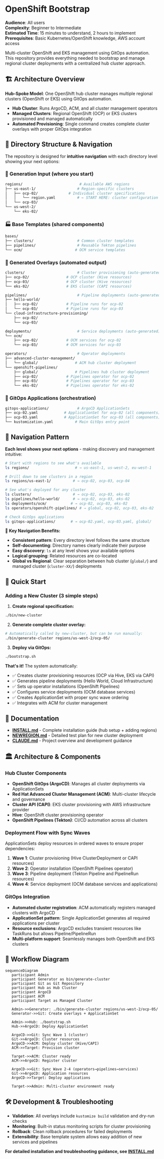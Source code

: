 # OpenShift Bootstrap

**Audience**: All users  
**Complexity**: Beginner to Intermediate  
**Estimated Time**: 15 minutes to understand, 2 hours to implement  
**Prerequisites**: Basic Kubernetes/OpenShift knowledge, AWS account access

Multi-cluster OpenShift and EKS management using GitOps automation. This repository provides everything needed to bootstrap and manage regional cluster deployments with a centralized hub cluster approach.

## 🏗️ Architecture Overview

**Hub-Spoke Model**: One OpenShift hub cluster manages multiple regional clusters (OpenShift or EKS) using GitOps automation.

- **Hub Cluster**: Runs ArgoCD, ACM, and all cluster management operators
- **Managed Clusters**: Regional OpenShift (OCP) or EKS clusters provisioned and managed automatically
- **Automated Provisioning**: Single command creates complete cluster overlays with proper GitOps integration

## 📁 Directory Structure & Navigation

The repository is designed for **intuitive navigation** with each directory level showing your next options:

### 🔧 Generation Input (where you start)
```bash
regions/                          # Available AWS regions
├── us-east-1/                   # Region-specific clusters
│   ├── ocp-02/              # Individual cluster specifications
│   │   └── region.yaml          # ← START HERE: cluster configuration
│   └── ocp-03/
└── us-west-2/
    └── eks-02/
```

### 🏭 Base Templates (shared components)
```bash
bases/
├── clusters/                    # Common cluster templates
├── pipelines/                   # Reusable Tekton pipelines
└── ocm/                        # OCM service templates
```

### 🎯 Generated Overlays (automated output)
```bash
clusters/                        # Cluster provisioning (auto-generated)
├── ocp-02/                 # OCP cluster (Hive resources)
├── ocp-03/                 # OCP cluster (Hive resources)  
└── eks-02/                 # EKS cluster (CAPI resources)

pipelines/                       # Pipeline deployments (auto-generated)
├── hello-world/
│   ├── ocp-02/             # Pipeline runs for ocp-02
│   └── ocp-03/             # Pipeline runs for ocp-03
└── cloud-infrastructure-provisioning/
    ├── ocp-02/
    └── ocp-03/

deployments/                     # Service deployments (auto-generated)
└── ocm/
    ├── ocp-02/             # OCM services for ocp-02
    └── ocp-03/             # OCM services for ocp-03

operators/                       # Operator deployments
├── advanced-cluster-management/
│   └── global/                 # ACM hub cluster deployment
└── openshift-pipelines/
    ├── global/                 # Pipelines hub cluster deployment
    ├── ocp-02/             # Pipelines operator for ocp-02
    ├── ocp-03/             # Pipelines operator for ocp-03
    └── eks-02/             # Pipelines operator for eks-02
```

### 🚀 GitOps Applications (orchestration)
```bash
gitops-applications/             # ArgoCD ApplicationSets
├── ocp-02.yaml            # ApplicationSet for ocp-02 (all components)
├── ocp-03.yaml            # ApplicationSet for ocp-03 (all components)
└── kustomization.yaml          # Main GitOps entry point
```

## 🧭 Navigation Pattern

**Each level shows your next options** - making discovery and management intuitive:

```bash
# Start with regions to see what's available
ls regions/                     # → us-east-1, us-west-2, eu-west-1

# Drill down to see clusters in a region  
ls regions/us-east-1/          # → ocp-02, ocp-03, ocp-04

# See what's deployed for any cluster
ls clusters/                   # → ocp-02, ocp-03, eks-02
ls pipelines/hello-world/      # → ocp-02, ocp-03, eks-02  
ls deployments/ocm/           # → ocp-02, ocp-03, eks-02
ls operators/openshift-pipelines/ # → global, ocp-02, ocp-03, eks-02

# Check GitOps applications
ls gitops-applications/       # → ocp-02.yaml, ocp-03.yaml, global/
```

**🎯 Key Navigation Benefits:**
- **Consistent pattern**: Every directory level follows the same structure
- **Self-documenting**: Directory names clearly indicate their purpose  
- **Easy discovery**: `ls` at any level shows your available options
- **Logical grouping**: Related resources are co-located
- **Global vs Regional**: Clear separation between hub cluster (`global/`) and managed cluster (`cluster-XX/`) deployments

## 🚀 Quick Start

### Adding a New Cluster (3 simple steps)

1. **Create regional specification:**
```bash
./bin/new-cluster
```

2. **Generate complete cluster overlay:**
```bash
# Automatically called by new-cluster, but can be run manually:
./bin/generate-cluster regions/us-west-2/ocp-05/
```

3. **Deploy via GitOps:**
```bash
./bootstrap.sh
```

**That's it!** The system automatically:
- ✅ Creates cluster provisioning resources (OCP via Hive, EKS via CAPI)
- ✅ Generates pipeline deployments (Hello World, Cloud Infrastructure)
- ✅ Sets up operator installations (OpenShift Pipelines)
- ✅ Configures service deployments (OCM database services)
- ✅ Creates ApplicationSet with proper sync wave ordering
- ✅ Integrates with ACM for cluster management

## 📖 Documentation

- **[INSTALL.md](./INSTALL.md)** - Complete installation guide (hub setup + adding regions)
- **[NEWREGION.md](./NEWREGION.md)** - Detailed test plan for new cluster deployment
- **[CLAUDE.md](./CLAUDE.md)** - Project overview and development guidance  

## 🏛️ Architecture & Components

### Hub Cluster Components
- **OpenShift GitOps (ArgoCD)**: Manages all cluster deployments via ApplicationSets
- **Red Hat Advanced Cluster Management (ACM)**: Multi-cluster lifecycle and governance
- **Cluster API (CAPI)**: EKS cluster provisioning with AWS infrastructure provider
- **Hive**: OpenShift cluster provisioning operator
- **OpenShift Pipelines (Tekton)**: CI/CD automation across all clusters

### Deployment Flow with Sync Waves
ApplicationSets deploy resources in ordered waves to ensure proper dependencies:

1. **Wave 1**: Cluster provisioning (Hive ClusterDeployment or CAPI resources)
2. **Wave 2**: Operator installation (OpenShift Pipelines operator)
3. **Wave 3**: Pipeline deployment (Tekton Pipeline and PipelineRun resources)
4. **Wave 4**: Service deployment (OCM database services and applications)

### GitOps Integration
- **Automated cluster registration**: ACM automatically registers managed clusters with ArgoCD
- **ApplicationSet pattern**: Single ApplicationSet generates all required applications per cluster
- **Resource exclusions**: ArgoCD excludes transient resources like TaskRuns but allows Pipeline/PipelineRun
- **Multi-platform support**: Seamlessly manages both OpenShift and EKS clusters


## 🔄 Workflow Diagram

```mermaid
sequenceDiagram
   participant Admin
   participant Generator as bin/generate-cluster
   participant Git as Git Repository
   participant Hub as Hub Cluster
   participant ArgoCD
   participant ACM
   participant Target as Managed Cluster
   
   Admin->>Generator: ./bin/generate-cluster regions/us-west-2/ocp-05/
   Generator->>Git: Create overlays + ApplicationSet
   
   Admin->>Hub: ./bootstrap.sh
   Hub->>ArgoCD: Deploy ApplicationSet
   
   ArgoCD->>Git: Sync Wave 1 (cluster)
   Git->>ArgoCD: Cluster resources
   ArgoCD->>ACM: Deploy cluster (Hive/CAPI)
   ACM->>Target: Provision cluster
   
   Target->>ACM: Cluster ready
   ACM->>ArgoCD: Register cluster
   
   ArgoCD->>Git: Sync Wave 2-4 (operators→pipelines→services)
   Git->>ArgoCD: Application resources
   ArgoCD->>Target: Deploy applications
   
   Target->>Admin: Multi-cluster environment ready
```

## 🛠️ Development & Troubleshooting

- **Validation**: All overlays include `kustomize build` validation and dry-run checks
- **Monitoring**: Built-in status monitoring scripts for cluster provisioning
- **Rollback**: Clean rollback procedures for failed deployments
- **Extensibility**: Base template system allows easy addition of new services and pipelines

**For detailed installation and troubleshooting guidance, see [INSTALL.md](./INSTALL.md)**
